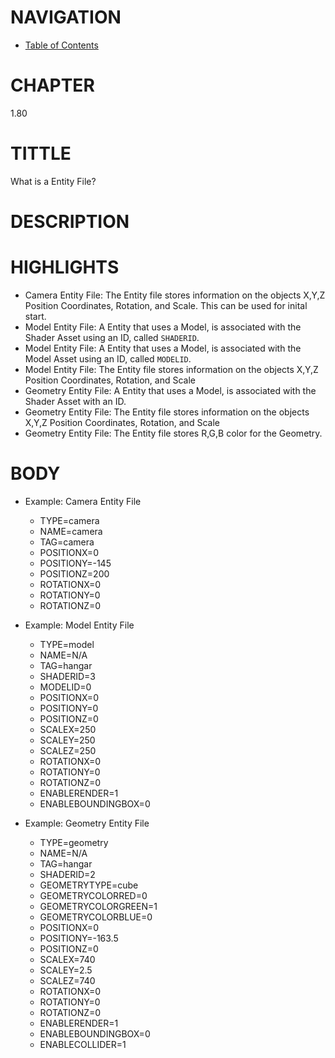 # NAVIGATION
- [Table of Contents](..\Table_of_Contents.md)

# CHAPTER
1.80


# TITTLE
What is a Entity File?


# DESCRIPTION


# HIGHLIGHTS
- Camera Entity File: The Entity file stores information on the objects X,Y,Z Position Coordinates, Rotation, and Scale. This can be used for inital start.
- Model Entity File: A Entity that uses a Model, is associated with the Shader Asset using an ID, called `SHADERID`.
- Model Entity File: A Entity that uses a Model, is associated with the Model Asset using an ID, called `MODELID`.
- Model Entity File: The Entity file stores information on the objects X,Y,Z Position Coordinates, Rotation, and Scale
- Geometry Entity File: A Entity that uses a Model, is associated with the Shader Asset with an ID.
- Geometry Entity File: The Entity file stores information on the objects X,Y,Z Position Coordinates, Rotation, and Scale
- Geometry Entity File: The Entity file stores R,G,B color for the Geometry.


# BODY

- Example: Camera Entity File
    - TYPE=camera
    - NAME=camera
    - TAG=camera
    - POSITIONX=0
    - POSITIONY=-145
    - POSITIONZ=200
    - ROTATIONX=0
    - ROTATIONY=0
    - ROTATIONZ=0

- Example: Model Entity File
    - TYPE=model
    - NAME=N/A
    - TAG=hangar
    - SHADERID=3
    - MODELID=0
    - POSITIONX=0
    - POSITIONY=0
    - POSITIONZ=0
    - SCALEX=250
    - SCALEY=250
    - SCALEZ=250
    - ROTATIONX=0
    - ROTATIONY=0
    - ROTATIONZ=0
    - ENABLERENDER=1
    - ENABLEBOUNDINGBOX=0


- Example: Geometry Entity File
    - TYPE=geometry
    - NAME=N/A
    - TAG=hangar
    - SHADERID=2
    - GEOMETRYTYPE=cube
    - GEOMETRYCOLORRED=0
    - GEOMETRYCOLORGREEN=1
    - GEOMETRYCOLORBLUE=0
    - POSITIONX=0
    - POSITIONY=-163.5
    - POSITIONZ=0
    - SCALEX=740
    - SCALEY=2.5
    - SCALEZ=740
    - ROTATIONX=0
    - ROTATIONY=0
    - ROTATIONZ=0
    - ENABLERENDER=1
    - ENABLEBOUNDINGBOX=0
    - ENABLECOLLIDER=1